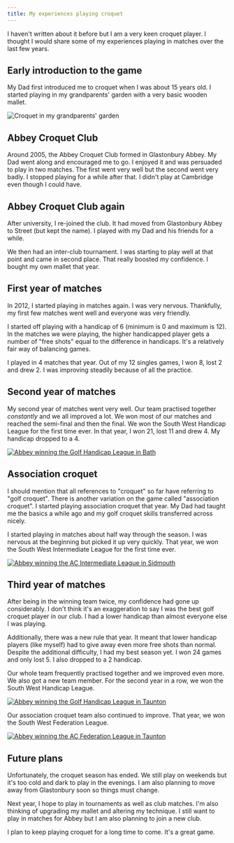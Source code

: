```yaml
---
title: My experiences playing croquet
---
```


I haven't written about it before but I am a very keen croquet player. I thought I would share some of my experiences playing in matches over the last few years. 


## Early introduction to the game

My Dad first introduced me to croquet when I was about 15 years old. I started playing in my grandparents' garden with a very basic wooden mallet. 

![Croquet in my grandparents' garden](/images/my-experiences-playing-croquet/croquet-in-garden.jpg)

## Abbey Croquet Club

Around 2005, the Abbey Croquet Club formed in Glastonbury Abbey. My Dad went along and encouraged me to go. I enjoyed it and was persuaded to play in two matches. The first went very well but the second went very badly. I stopped playing for a while after that. I didn't play at Cambridge even though I could have. 

## Abbey Croquet Club again

After university, I re-joined the club. It had moved from Glastonbury Abbey to Street (but kept the name). I played with my Dad and his friends for a while. 

We then had an inter-club tournament. I was starting to play well at that point and came in second place. That really boosted my confidence. I bought my own mallet that year.

## First year of matches

In 2012, I started playing in matches again. I was very nervous. Thankfully, my first few matches went well and everyone was very friendly.

I started off playing with a handicap of 6 (minimum is 0 and maximum is 12). In the matches we were playing, the higher handicapped player gets a number of "free shots" equal to the difference in handicaps. It's a relatively fair way of balancing games.

I played in 4 matches that year. Out of my 12 singles games, I won 8, lost 2 and drew 2. I was improving steadily because of all the practice. 

## Second year of matches

My second year of matches went very well. Our team practised together *constantly* and we all improved a lot. We won most of our matches and reached the semi-final and then the final. We won the South West Handicap League for the first time ever. In that year, I won 21, lost 11 and drew 4. My handicap dropped to a 4.

[![Abbey winning the Golf Handicap League in Bath](/images/my-experiences-playing-croquet/bath-final.jpg)](http://www.centralsomersetgazette.co.uk/Abbey-Croquet-Club-win-South-West-Handicap-Final/story-19912247-detail/story.html)

## Association croquet

I should mention that all references to "croquet" so far have referring to "golf croquet". There is another variation on the game called "association croquet". I started playing association croquet that year. My Dad had taught me the basics a while ago and my golf croquet skills transferred across nicely. 

I started playing in matches about half way through the season. I was nervous at the beginning but picked it up very quickly. That year, we won the South West Intermediate League for the first time ever.

[![Abbey winning the AC Intermediate League in Sidmouth](/images/my-experiences-playing-croquet/sidmouth-final.jpg)](http://www.centralsomersetgazette.co.uk/Abbey-Croquet-Club-beat-Bath-win-South-West-title/story-19849150-detail/story.html)

## Third year of matches

After being in the winning team twice, my confidence had gone up considerably. I don't think it's an exaggeration to say I was the best golf croquet player in our club. I had a lower handicap than almost everyone else I was playing. 

Additionally, there was a new rule that year. It meant that lower handicap players (like myself) had to give away even more free shots than normal. Despite the additional difficulty, I had my best season yet. I won 24 games and only lost 5. I also dropped to a 2 handicap.

Our whole team frequently practised together and we improved even more. We also got a new team member. For the second year in a row, we won the South West Handicap League.

[![Abbey winning the Golf Handicap League in Taunton](/images/my-experiences-playing-croquet/taunton-final.jpg)](http://www.centralsomersetgazette.co.uk/Abbey-Croquet-Club-triumph-South-West-Handicap/story-23184624-detail/story.html)

Our association croquet team also continued to improve. That year, we won the South West Federation League. 

[![Abbey winning the AC Federation League in Taunton](/images/my-experiences-playing-croquet/cheltenham-final.jpg)](http://www.centralsomersetgazette.co.uk/Abbey-Croquet-Club-win-South-West-Federation/story-23026871-detail/story.html)

## Future plans

Unfortunately, the croquet season has ended. We still play on weekends but it's too cold and dark to play in the evenings. I am also planning to move away from Glastonbury soon so things must change. 

Next year, I hope to play in tournaments as well as club matches. I'm also thinking of upgrading my mallet and altering my technique. I still want to play in matches for Abbey but I am also planning to join a new club.

I plan to keep playing croquet for a long time to come. It's a great game. 
